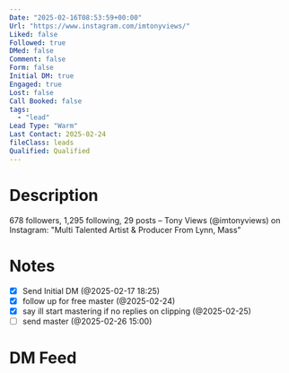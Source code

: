 ```yaml
---
Date: "2025-02-16T08:53:59+00:00"
Url: "https://www.instagram.com/imtonyviews/"
Liked: false
Followed: true
DMed: false
Comment: false
Form: false
Initial DM: true
Engaged: true
Lost: false
Call Booked: false
tags:
  - "lead"
Lead Type: "Warm"
Last Contact: 2025-02-24
fileClass: leads
Qualified: Qualified
---
```

# Description
678 followers, 1,295 following, 29 posts – Tony Views (@imtonyviews) on Instagram: "Multi Talented Artist & Producer 
From Lynn, Mass"
# Notes
- [x] Send Initial DM (@2025-02-17 18:25)
- [x] follow up for free master (@2025-02-24)
- [x] say ill start mastering if no replies on clipping (@2025-02-25)
- [ ] send master (@2025-02-26 15:00)
# DM Feed